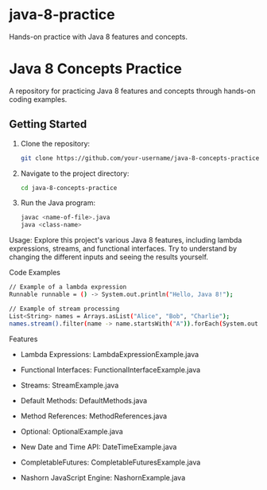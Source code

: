 # java-8-practice
Hands-on practice with Java 8 features and concepts.

# Java 8 Concepts Practice

A repository for practicing Java 8 features and concepts through hands-on coding examples.

## Getting Started

1. Clone the repository:
   ```bash
   git clone https://github.com/your-username/java-8-concepts-practice.git

2. Navigate to the project directory:
   ```bash
   cd java-8-concepts-practice

3. Run the Java program:
   ```bash
   javac <name-of-file>.java
   java <class-name>

Usage: 
Explore this project's various Java 8 features, including lambda expressions, streams, and functional interfaces. Try to understand by changing the different inputs and seeing the results yourself.

Code Examples
  ```bash
  // Example of a lambda expression
  Runnable runnable = () -> System.out.println("Hello, Java 8!");
  
  // Example of stream processing
  List<String> names = Arrays.asList("Alice", "Bob", "Charlie");
  names.stream().filter(name -> name.startsWith("A")).forEach(System.out::println);
  ```

Features

- Lambda Expressions:
  LambdaExpressionExample.java

- Functional Interfaces:
  FunctionalInterfaceExample.java

- Streams:
  StreamExample.java

- Default Methods:
  DefaultMethods.java

- Method References:
  MethodReferences.java

- Optional:
  OptionalExample.java

- New Date and Time API:
  DateTimeExample.java

- CompletableFutures:
  CompletableFuturesExample.java

- Nashorn JavaScript Engine:
  NashornExample.java
  
